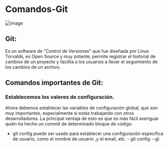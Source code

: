 # Comandos-Git

![image](https://user-images.githubusercontent.com/78452543/226786216-e9aff967-dc1e-4308-b629-c4875babf707.png)

## Git:
Es un software de "Control de Versiones" que fue diseñada por Linus Torvalds, es Open Source y muy potente, permite registrar el historial de cambios de un proyecto y facilita a los usuarios a llevar el seguimiento de los cambios de un archivo.

## Comandos importantes de Git:

### Establecemos los valores de configuración.

Ahora debemos establecer las variables de configuración global, que son muy importantes, especialmente si estás trabajando con otros desarrolladores. La principal ventaja de esto es que es más fácil averiguar quién ha hecho un commit de determinado bloque de código.

- git config puede ser usado para establecer una configuración específica de usuario, como el nombre de usuario ,y el email, etc.
        - git config --gl
